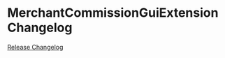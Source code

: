 # MerchantCommissionGuiExtension Changelog

[Release Changelog](https://github.com/spryker/merchant-commission-gui-extension/releases)
